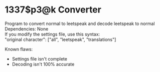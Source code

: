 # 1337$p3@k Converter

Program to convert normal to leetspeak and decode leetspeak to normal\
Dependencies: None\
If you modify the settings file, use this syntax:\
"original character": ["all", "leetspeak", "translations"]

Known flaws:
- Settings file isn't complete
- Decoding isn't 100% accurate


